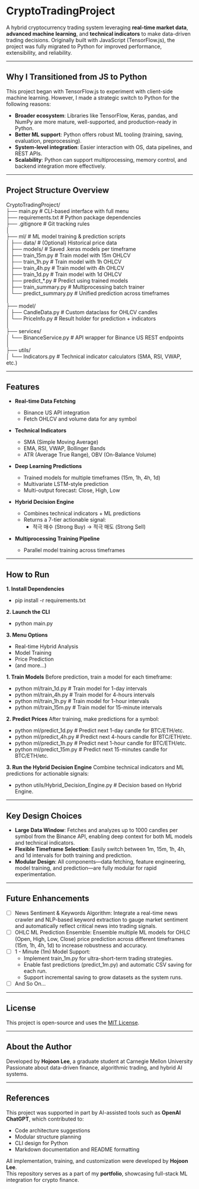 # CryptoTradingProject

A hybrid cryptocurrency trading system leveraging **real-time market data**, **advanced machine learning**, and **technical indicators** to make data-driven trading decisions.
Originally built with JavaScript (TensorFlow.js), the project was fully migrated to Python for improved performance, extensibility, and reliability.

---

## Why I Transitioned from JS to Python

This project began with TensorFlow.js to experiment with client-side machine learning. However, I made a strategic switch to Python for the following reasons:

- **Broader ecosystem**: Libraries like TensorFlow, Keras, pandas, and NumPy are more mature, well-supported, and production-ready in Python.
- **Better ML support**: Python offers robust ML tooling (training, saving, evaluation, preprocessing).
- **System-level integration**: Easier interaction with OS, data pipelines, and REST APIs.
- **Scalability**: Python can support multiprocessing, memory control, and backend integration more effectively.

---

## Project Structure Overview

CryptoTradingProject/<br>
├── main.py                    # CLI-based interface with full menu<br>
├── requirements.txt           # Python package dependencies<br>
├── .gitignore                 # Git tracking rules<br>
│<br>
├── ml/                        # ML model training & prediction scripts<br>
│   ├── data/                  # (Optional) Historical price data<br>
│   ├── models/                # Saved .keras models per timeframe<br>
│   ├── train_15m.py           # Train model with 15m OHLCV<br>
│   ├── train_1h.py            # Train model with 1h OHLCV<br>
│   ├── train_4h.py            # Train model with 4h OHLCV<br>
│   ├── train_1d.py            # Train model with 1d OHLCV<br>
│   ├── predict_*.py           # Predict using trained models<br>
│   ├── train_summary.py       # Multiprocessing batch trainer<br>
│   └── predict_summary.py     # Unified prediction across timeframes<br>
│<br>
├── model/<br>
│   ├── CandleData.py          # Custom dataclass for OHLCV candles<br>
│   └── PriceInfo.py           # Result holder for prediction + indicators<br>
│<br>
├── services/<br>
│   └── BinanceService.py      # API wrapper for Binance US REST endpoints<br>
│<br>
├── utils/<br>
│   └── Indicators.py          # Technical indicator calculators (SMA, RSI, VWAP, etc.)<br>

---

## Features

- **Real-time Data Fetching**
  - Binance US API integration
  - Fetch OHLCV and volume data for any symbol

- **Technical Indicators**
  - SMA (Simple Moving Average)
  - EMA, RSI, VWAP, Bollinger Bands
  - ATR (Average True Range), OBV (On-Balance Volume)

- **Deep Learning Predictions**
  - Trained models for multiple timeframes (15m, 1h, 4h, 1d)
  - Multivariate LSTM-style prediction
  - Multi-output forecast: Close, High, Low

- **Hybrid Decision Engine**
  - Combines technical indicators + ML predictions
  - Returns a 7-tier actionable signal:
    - 적극 매수 (Strong Buy) → 적극 매도 (Strong Sell)

- **Multiprocessing Training Pipeline**
  - Parallel model training across timeframes

---

## How to Run

**1. Install Dependencies**

- pip install -r requirements.txt

**2. Launch the CLI**
  
- python main.py

**3. Menu Options**

- Real-time Hybrid Analysis
- Model Training
- Price Prediction
- (and more...)

**1. Train Models**
Before prediction, train a model for each timeframe:

- python ml/train_1d.py    # Train model for 1-day intervals
- python ml/train_4h.py   # Train model for 4-hours intervals
- python ml/train_1h.py   # Train model for 1-hour intervals
- python ml/train_15m.py   # Train model for 15-minute intervals

**2. Predict Prices**
After training, make predictions for a symbol:

- python ml/predict_1d.py  # Predict next 1-day candle for BTC/ETH/etc.
- python ml/predict_4h.py  # Predict next 4-hours candle for BTC/ETH/etc.
- python ml/predict_1h.py  # Predict next 1-hour candle for BTC/ETH/etc.
- python ml/predict_15m.py  # Predict next 15-minutes candle for BTC/ETH/etc.

**3. Run the Hybrid Decision Engine**
Combine technical indicators and ML predictions for actionable signals:

- python utils/Hybrid_Decision_Engine.py # Decision based on Hybrid Engine.

---

## Key Design Choices

- **Large Data Window**: Fetches and analyzes up to 1000 candles per symbol from the Binance API, enabling deep context for both ML models and technical indicators.
- **Flexible Timeframe Selection**: Easily switch between 1m, 15m, 1h, 4h, and 1d intervals for both training and prediction.
- **Modular Design**: All components—data fetching, feature engineering, model training, and prediction—are fully modular for rapid experimentation.

---

## Future Enhancements

- [ ] News Sentiment & Keywords Algorithm: Integrate a real-time news crawler and NLP-based keyword extraction to gauge market sentiment and automatically reflect critical news into trading signals.
- [ ] OHLC ML Prediction Ensemble: Ensemble multiple ML models for OHLC (Open, High, Low, Close) price prediction across different timeframes (15m, 1h, 4h, 1d) to increase robustness and accuracy.
- [ ] 1 - Minute (1m) Model Support:
    - Implement train_1m.py for ultra-short-term trading strategies.
    - Enable fast predictions (predict_1m.py) and automatic CSV saving for each run.
    - Support incremental saving to grow datasets as the system runs.
- [ ] And So On...

---

## License

This project is open-source and uses the [MIT License](LICENSE).

---

## About the Author

Developed by **Hojoon Lee**, a graduate student at Carnegie Mellon University  
Passionate about data-driven finance, algorithmic trading, and hybrid AI systems.


---

## References

This project was supported in part by AI-assisted tools such as **OpenAI ChatGPT**, which contributed to:

- Code architecture suggestions
- Modular structure planning
- CLI design for Python
- Markdown documentation and README formatting

All implementation, training, and customization were developed by **Hojoon Lee**.  
This repository serves as a part of my **portfolio**, showcasing full-stack ML integration for crypto finance.
